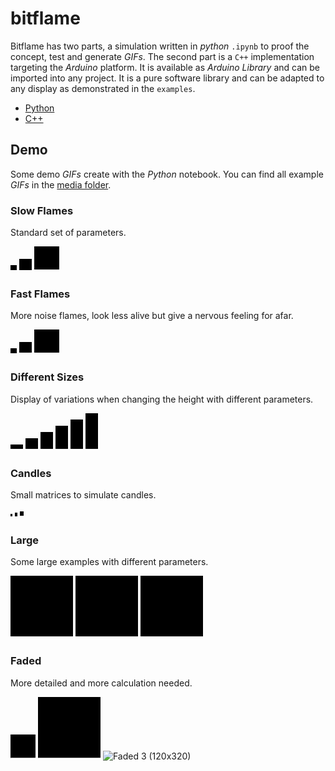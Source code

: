 # bitflame

Bitflame has two parts, a simulation written in _python_ `.ipynb` to proof the concept, test and generate _GIFs_. The second part is a `C++` implementation targeting the _Arduino_ platform. It is available as _Arduino Library_ and can be imported into any project. It is a pure software library and can be adapted to any display as demonstrated in the `examples`.

* [Python](./simulation)
* [C++](./software)


## Demo

Some demo _GIFs_ create with the _Python_ notebook. You can find all example _GIFs_ in the [media folder](media/examples).

### Slow Flames

Standard set of parameters.

![Slow 1 (10x10)](media/examples/slow-flames/fire_heat=0.2_o2=0.05_cinder=2.gif) 
![Slow 2 (20x20)](media/examples/slow-flames/fire_heat=0.2_o2=0.01_cinder=2.gif) 
![Slow 3 (40x40)](media/examples/slow-flames/fire_heat=0.2_o2=0.002_cinder=3.gif)

### Fast Flames

More noise flames, look less alive but give a nervous feeling for afar.

![Fast 1 (10x10)](media/examples/fast-flames/fire_heat=0.4_o2=0.05_cinder=2.gif) 
![Fast 2 (20x20)](media/examples/fast-flames/fire_heat=0.4_o2=0.05_cinder=3.gif) 
![Fast 3 (40x40)](media/examples/fast-flames/fire_heat=0.4_o2=0.04_cinder=3.gif)

### Different Sizes

Display of variations when changing the height with different parameters.

![Size 1 (10x20)](media/examples/different-sizes/fire_10x20_heat=0.2_o2=0.05_cinder=3.gif)
![Size 2 (20x20)](media/examples/different-sizes/fire_20x20_heat=0.2_o2=0.01_cinder=3.gif)
![Size 3 (30x20)](media/examples/different-sizes/fire_30x20_heat=0.2_o2=0.003_cinder=3.gif)
![Size 4 (40x20)](media/examples/different-sizes/fire_40x20_heat=0.2_o2=0.002_cinder=3.gif)
![Size 5 (50x20)](media/examples/different-sizes/fire_50x20_heat=0.2_o2=0.0015_cinder=3.gif)
![Size 6 (60x20)](media/examples/different-sizes/fire_60x20_heat=0.2_o2=0.001_cinder=3.gif)

### Candles

Small matrices to simulate candles.

![Candle 1 (6x3)](media/examples/candles/fire_6x3_heat=0.2_o2=0.1_cinder=2.gif)
![Candle 2 (8x4)](media/examples/candles/fire_8x4_heat=0.2_o2=0.05_cinder=2.gif)
![Candle 3 (10x6)](media/examples/candles/fire_10x6_heat=0.2_o2=0.02_cinder=3.gif)


### Large

Some large examples with different parameters.

![Large 1 (100x100)](media/examples/large-fires/fire_100x100_heat=0.2_o2=0.001_cinder=3.gif)
![Large 2 (100x100)](media/examples/large-fires/fire_100x100_heat=0.2_o2=0.0008_cinder=3.gif)
![Large 3 (100x100)](media/examples/large-fires/fire_100x100_heat=0.2_o2=0.0005_cinder=3.gif)

### Faded

More detailed and more calculation needed.

![Faded 1 (40x40)](media/examples/faded-flames/fire_40x40_heat=0.2_o2=0.002_cinder=3.gif)
![Faded 2 (100x100)](media/examples/faded-flames/fire_100x100_heat=0.2_o2=0.002_cinder=3.gif)
![Faded 3 (120x320)](media/examples/faded-flames/fire_120x320_heat=0.2_o2=0.0008_cinder=3.gif)

